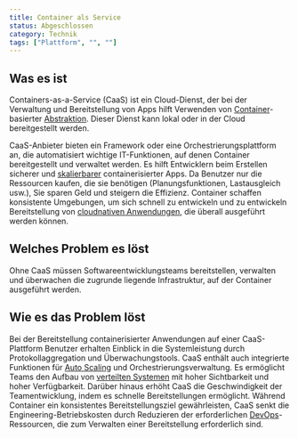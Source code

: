 ```yaml
---
title: Container als Service
status: Abgeschlossen
category: Technik
tags: ["Plattform", "", ""]
---
```


## Was es ist

Containers-as-a-Service (CaaS) ist ein Cloud-Dienst, der bei der Verwaltung und Bereitstellung von Apps hilft
Verwenden von [Container](/Container/)-basierter [Abstraktion](/Abstraktion/).
Dieser Dienst kann lokal oder in der Cloud bereitgestellt werden.

CaaS-Anbieter bieten ein Framework oder eine Orchestrierungsplattform an, die
automatisiert wichtige IT-Funktionen, auf denen Container bereitgestellt und verwaltet werden.
Es hilft Entwicklern beim Erstellen sicherer und [skalierbarer](/Skalierbarkeit/) containerisierter Apps.
Da Benutzer nur die Ressourcen kaufen, die sie benötigen (Planungsfunktionen, Lastausgleich usw.),
Sie sparen Geld und steigern die Effizienz.
Container schaffen konsistente Umgebungen, um sich schnell zu entwickeln und zu entwickeln
Bereitstellung von [cloudnativen Anwendungen](/cloud-native-apps/), die überall ausgeführt werden können.

## Welches Problem es löst

Ohne CaaS müssen Softwareentwicklungsteams bereitstellen, verwalten und überwachen
die zugrunde liegende Infrastruktur, auf der Container ausgeführt werden.

## Wie es das Problem löst

Bei der Bereitstellung containerisierter Anwendungen auf einer CaaS-Plattform
Benutzer erhalten Einblick in die Systemleistung durch Protokollaggregation und Überwachungstools.
CaaS enthält auch integrierte Funktionen für [Auto Scaling](/auto-scaling/) und Orchestrierungsverwaltung.
Es ermöglicht Teams den Aufbau von [verteilten Systemen](/distributed-systems/) mit hoher Sichtbarkeit und hoher Verfügbarkeit.
Darüber hinaus erhöht CaaS die Geschwindigkeit der Teamentwicklung, indem es schnelle Bereitstellungen ermöglicht.
Während Container ein konsistentes Bereitstellungsziel gewährleisten,
CaaS senkt die Engineering-Betriebskosten
durch Reduzieren der erforderlichen [DevOps](/devops/)-Ressourcen, die zum Verwalten einer Bereitstellung erforderlich sind.

